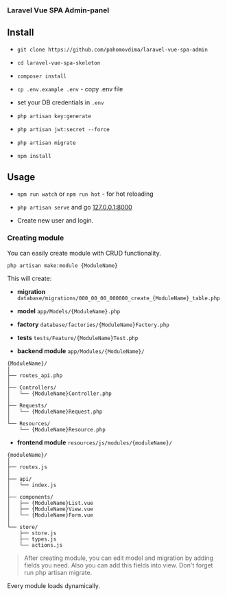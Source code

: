 ### Laravel Vue SPA Admin-panel

## Install
- `git clone https://github.com/pahomovdima/laravel-vue-spa-admin`
- `cd laravel-vue-spa-skeleton`
- `composer install`
- `cp .env.example .env` - copy .env file
- set your DB credentials in `.env`
- `php artisan key:generate`
- `php artisan jwt:secret --force`
- `php artisan migrate`

- `npm install`

## Usage
- `npm run watch` or `npm run hot` - for hot reloading
- `php artisan serve` and go [127.0.0.1:8000](http://127.0.0.1:8000)

- Create new user and login.

### Creating module
You can easily create module with CRUD functionality.
 
`php artisan make:module {ModuleName}`

This will create: 

- **migration** `database/migrations/000_00_00_000000_create_{ModuleName}_table.php`

- **model** `app/Models/{ModuleName}.php`

- **factory** `database/factories/{ModuleName}Factory.php`

- **tests** `tests/Feature/{ModuleName}Test.php`

- **backend module** `app/Modules/{ModuleName}/`
```
{ModuleName}/
│
├── routes_api.php
│
├── Controllers/
│   └── {ModuleName}Controller.php
│
├── Requests/
│   └── {ModuleName}Request.php
│
└── Resources/
    └── {ModuleName}Resource.php
```

- **frontend module** `resources/js/modules/{moduleName}/`
```
{moduleName}/
│
├── routes.js
│
├── api/
│   └── index.js
│
├── components/
│   ├── {ModuleName}List.vue
│   ├── {ModuleName}View.vue
│   └── {ModuleName}Form.vue
│
└── store/
    ├── store.js
    ├── types.js
    └── actions.js
```


> After creating module, you can edit model and migration by adding fields you need. 
> Also you can add this fields into view.
> Don't forget run php artisan migrate.

Every module loads dynamically.
